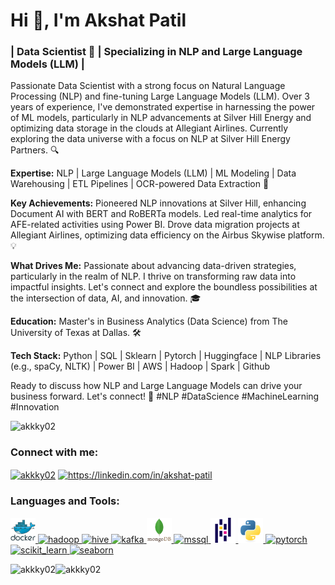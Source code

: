 # <h1 align="left">Hi 👋, I'm Akshat Patil </h1>

<h3 align="left">
  | Data Scientist 🚀 | Specializing in NLP and Large Language Models (LLM) |
</h3>

<p align="left">
  Passionate Data Scientist with a strong focus on Natural Language Processing (NLP) and fine-tuning Large Language Models (LLM). Over 3 years of experience, I've demonstrated expertise in harnessing the power of ML models, particularly in NLP advancements at Silver Hill Energy and optimizing data storage in the clouds at Allegiant Airlines. Currently exploring the data universe with a focus on NLP at Silver Hill Energy Partners. 🔍
</p>

<p align="left">
  <strong>Expertise:</strong> NLP | Large Language Models (LLM) | ML Modeling | Data Warehousing | ETL Pipelines | OCR-powered Data Extraction 🚀
</p>

<p align="left">
  <strong>Key Achievements:</strong> Pioneered NLP innovations at Silver Hill, enhancing Document AI with BERT and RoBERTa models. Led real-time analytics for AFE-related activities using Power BI. Drove data migration projects at Allegiant Airlines, optimizing data efficiency on the Airbus Skywise platform. 💡
</p>

<p align="left">
  <strong>What Drives Me:</strong> Passionate about advancing data-driven strategies, particularly in the realm of NLP. I thrive on transforming raw data into impactful insights. Let's connect and explore the boundless possibilities at the intersection of data, AI, and innovation. 🎓
</p>

<p align="left">
  <strong>Education:</strong> Master's in Business Analytics (Data Science) from The University of Texas at Dallas. 🛠️
</p>

<p align="left">
  <strong>Tech Stack:</strong> Python | SQL | Sklearn | Pytorch | Huggingface | NLP Libraries (e.g., spaCy, NLTK) | Power BI | AWS | Hadoop | Spark | Github
</p>

<p align="left">
  Ready to discuss how NLP and Large Language Models can drive your business forward. Let's connect! 🚀 #NLP #DataScience #MachineLearning #Innovation
</p>



<p align="left"> <img src="https://komarev.com/ghpvc/?username=akkky02&label=Profile%20views&color=0e75b6&style=flat" alt="akkky02" /> </p>

<h3 align="left">Connect with me:</h3>
<p align="left">
<a href="https://twitter.com/akkky02" target="blank"><img align="center" src="https://raw.githubusercontent.com/rahuldkjain/github-profile-readme-generator/master/src/images/icons/Social/twitter.svg" alt="akkky02" height="30" width="40" /></a>
<a href="https://linkedin.com/in/akshat-patil" target="blank"><img align="center" src="https://raw.githubusercontent.com/rahuldkjain/github-profile-readme-generator/master/src/images/icons/Social/linked-in-alt.svg" alt="https://linkedin.com/in/akshat-patil" height="30" width="40" /></a>
</p>

<h3 align="left">Languages and Tools:</h3>
<p align="left"> <a href="https://www.docker.com/" target="_blank" rel="noreferrer"> <img src="https://raw.githubusercontent.com/devicons/devicon/master/icons/docker/docker-original-wordmark.svg" alt="docker" width="40" height="40"/> </a> <a href="https://hadoop.apache.org/" target="_blank" rel="noreferrer"> <img src="https://www.vectorlogo.zone/logos/apache_hadoop/apache_hadoop-icon.svg" alt="hadoop" width="40" height="40"/> </a> <a href="https://hive.apache.org/" target="_blank" rel="noreferrer"> <img src="https://www.vectorlogo.zone/logos/apache_hive/apache_hive-icon.svg" alt="hive" width="40" height="40"/> </a> <a href="https://kafka.apache.org/" target="_blank" rel="noreferrer"> <img src="https://www.vectorlogo.zone/logos/apache_kafka/apache_kafka-icon.svg" alt="kafka" width="40" height="40"/> </a> <a href="https://www.mongodb.com/" target="_blank" rel="noreferrer"> <img src="https://raw.githubusercontent.com/devicons/devicon/master/icons/mongodb/mongodb-original-wordmark.svg" alt="mongodb" width="40" height="40"/> </a> <a href="https://www.microsoft.com/en-us/sql-server" target="_blank" rel="noreferrer"> <img src="https://www.svgrepo.com/show/303229/microsoft-sql-server-logo.svg" alt="mssql" width="40" height="40"/> </a> <a href="https://pandas.pydata.org/" target="_blank" rel="noreferrer"> <img src="https://raw.githubusercontent.com/devicons/devicon/2ae2a900d2f041da66e950e4d48052658d850630/icons/pandas/pandas-original.svg" alt="pandas" width="40" height="40"/> </a> <a href="https://www.python.org" target="_blank" rel="noreferrer"> <img src="https://raw.githubusercontent.com/devicons/devicon/master/icons/python/python-original.svg" alt="python" width="40" height="40"/> </a> <a href="https://pytorch.org/" target="_blank" rel="noreferrer"> <img src="https://www.vectorlogo.zone/logos/pytorch/pytorch-icon.svg" alt="pytorch" width="40" height="40"/> </a> <a href="https://scikit-learn.org/" target="_blank" rel="noreferrer"> <img src="https://upload.wikimedia.org/wikipedia/commons/0/05/Scikit_learn_logo_small.svg" alt="scikit_learn" width="40" height="40"/> </a> <a href="https://seaborn.pydata.org/" target="_blank" rel="noreferrer"> <img src="https://seaborn.pydata.org/_images/logo-mark-lightbg.svg" alt="seaborn" width="40" height="40"/> </a> </p>

<p><img align="left" src="https://github-readme-stats.vercel.app/api/top-langs?username=akkky02&show_icons=true&locale=en&layout=compact" alt="akkky02" /></p>

<p><img align="left" src="https://github-readme-streak-stats.herokuapp.com/?user=akkky02&" alt="akkky02" /></p>
